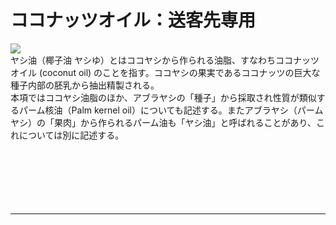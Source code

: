 <div id="page">
	<div id="main_image">
		<div id="main_image_inner">
			<h1>ココナッツオイル：送客先専用</h1>
		</div>
	</div>
	<img id="main-thum" src="https://sinozu.github.io/static20200403/06/cooking_coconutoil.png">
		<div id="section01">
			ヤシ油（椰子油 ヤシゆ）とはココヤシから作られる油脂、すなわちココナッツオイル (coconut oil) のことを指す。ココヤシの果実であるココナッツの巨大な種子内部の胚乳から抽出精製される。<br>
			本項ではココヤシ油脂のほか、アブラヤシの「種子」から採取され性質が類似するパーム核油（Palm kernel oil）についても記述する。またアブラヤシ（パームヤシ）の「果肉」から作られるパーム油も「ヤシ油」と呼ばれることがあり、これについては別に記述する。
		</div>
</div>
<br>
<br>
<br>
<br>
<div class="uz-placement_code1_uo2 uz-ny"></div>
<link rel="stylesheet" href="https://dev-speee-ad.akamaized.net/tag/placement_code1_uo2/css/outer-style.css">
<script async type="text/javascript" src="https://dev-speee-ad.akamaized.net/tag/placement_code1_uo2/js/outer-frame.min.js" charset="utf-8"></script>

<br>
<br>
<hr>
<div class="uz-uo_placement_code_follower uz-ny"></div>
<link rel="stylesheet" href="https://dev-speee-ad.akamaized.net/tag/uo_placement_code_follower/css/outer-style.css">
<script async type="text/javascript" src="https://dev-speee-ad.akamaized.net/tag/uo_placement_code_follower/js/outer-frame.min.js" charset="utf-8"></script>
